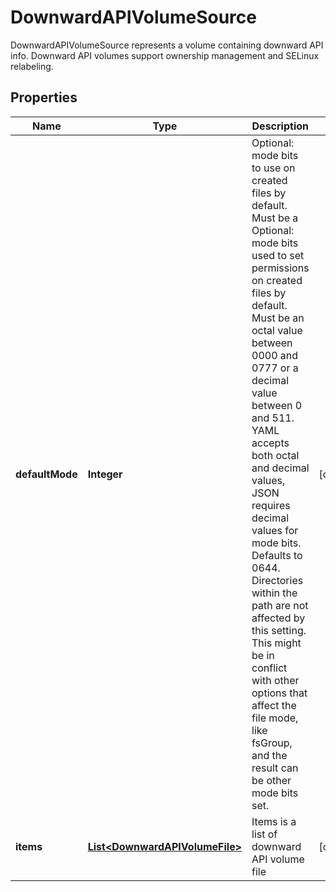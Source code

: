 

# DownwardAPIVolumeSource

DownwardAPIVolumeSource represents a volume containing downward API info. Downward API volumes support ownership management and SELinux relabeling.

## Properties

Name | Type | Description | Notes
------------ | ------------- | ------------- | -------------
**defaultMode** | **Integer** | Optional: mode bits to use on created files by default. Must be a Optional: mode bits used to set permissions on created files by default. Must be an octal value between 0000 and 0777 or a decimal value between 0 and 511. YAML accepts both octal and decimal values, JSON requires decimal values for mode bits. Defaults to 0644. Directories within the path are not affected by this setting. This might be in conflict with other options that affect the file mode, like fsGroup, and the result can be other mode bits set. |  [optional]
**items** | [**List&lt;DownwardAPIVolumeFile&gt;**](DownwardAPIVolumeFile.md) | Items is a list of downward API volume file |  [optional]



